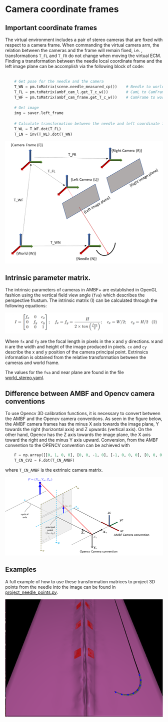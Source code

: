 # Camera coordinate frames



## Important coordinate frames

The virtual environment includes a pair of stereo cameras that are fixed with respect to a camera frame. When commanding the virtual camera arm, the relation between the cameras and the frame will remain fixed, i.e. , transformations `T_FL` and `T_FR` do not change when moving the virtual ECM.  Finding a transformation between the needle local coordinate frame and the left image plane can be accomplish via the following block of code:

```python

  	# Get pose for the needle and the camera
    T_WN = pm.toMatrix(scene.needle_measured_cp())    # Needle to world
    T_FL = pm.toMatrix(ambf_cam_l.get_T_c_w())        # CamL to CamFrame
    T_WF = pm.toMatrix(ambf_cam_frame.get_T_c_w())    # CamFrame to world
    
    # Get image
    img = saver.left_frame

   	# Calculate transformation between the needle and left coordinate frames
    T_WL = T_WF.dot(T_FL)
    T_LN = inv(T_WL).dot(T_WN)
```


<img src="./figures/camera_frames.png" width="600" />

## Intrinsic parameter matrix.

The intrinsic parameters of cameras in AMBF+ are established in OpenGL fashion using the vertical field view angle (`fva`) which describes the perspective frustum. The intrinsic matrix (I) can be calculated through the following equations: 

<img src="./figures/intrinsic_camera_matrix.png" />

Where `fx` and `fy` are the focal length in pixels in the x and y directions. `W` and `H` are the width and height of the image produced in pixels. `cx` and `cy` describe the x and y position of the camera principal point. Extrinsics information is obtained from the relative transformation between the cameras and world frame. 


The values for the `fva` and near plane are found in the file [world_stereo.yaml](./../ADF/world/world_stereo.yaml).

## Difference between AMBF and Opencv camera conventions 

To use Opencv 3D calibration functions, it is necessary to convert between the AMBF and the Opencv camera conventions. As seen in the figure below, the AMBF camera frames has the minus X axis towards the image plane, Y towards the right (horizontal axis) and Z upwards (vertical axis). On the other hand, Opencv has the Z axis towards the image plane, the X axis toward the right and the minus Y axis upward. Conversion, from the AMBF convention to the OPENCV convention can be achieved with

````python
    F = np.array([[0, 1, 0, 0], [0, 0, -1, 0], [-1, 0, 0, 0], [0, 0, 0, 1]])
    T_CN_CV2 = F.dot(T_CN_AMBF)
````
where `T_CN_AMBF` is the extrinsic camera matrix.


<img src="./figures/camera_convention.png" width="640"  />


## Examples

A full example of how to use these transformation matrices to project 3D points from the needle into the image can be found in [project_needle_points.py](./../scripts/surgical_robotics_challenge/examples/project_needle_pts.py). 

<img src="./figures/project_img_pts.png" width="640"  />

